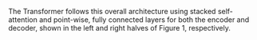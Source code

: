 The Transformer follows this overall architecture using stacked self-attention and point-wise, fully connected layers for both the encoder and decoder, shown in the left and right halves of Figure 1, respectively.

